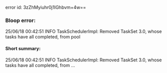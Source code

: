 error id: 3zZhMyiuhr0j1IGhbvm+4w==
### Bloop error:

25/06/18 00:42:51 INFO TaskSchedulerImpl: Removed TaskSet 3.0, whose tasks have all completed, from pool
#### Short summary: 

25/06/18 00:42:51 INFO TaskSchedulerImpl: Removed TaskSet 3.0, whose tasks have all completed, from ...